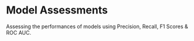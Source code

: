 # Model Assessments

Assessing the performances of models using Precision, Recall, F1 Scores & ROC AUC.
